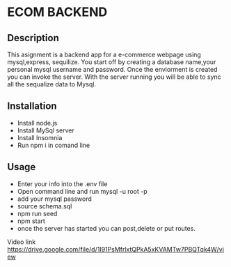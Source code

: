 # ECOM BACKEND

## Description

This asignment is a backend app for a e-commerce webpage using mysql,express, sequilize. You start off by creating a database name,your personal mysql username and password. Once the enviorment is created you can invoke the server. With the server running you will be able to sync all the sequalize data to Mysql.

## Installation

- Install node.js
- Install MySql server
- Install Insomnia
- Run npm i in comand line

## Usage

- Enter your info into the .env file
- Open command line and run mysql -u root -p
- add your mysql password
- source schema.sql
- npm run seed
- npm start
- once the server has started you can post,delete or put routes.

Video link
https://drive.google.com/file/d/1I91PsMfrlxtQPkA5xKVAMTw7PBQTqk4W/view
